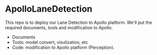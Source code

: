 # ApolloLaneDetection

This repo is to deploy our Lane Detection to Apollo platform. We'll put the required documents, tools and modification to Apollo. 
- Documents
- Tools: model convert, visulization, etc
- Code: modification to Apollo platform (Perception). 
